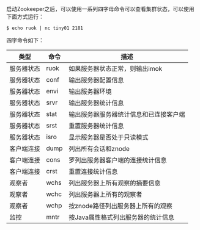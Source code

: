 
启动Zookeeper之后，可以使用一系列四字母命令可以查看集群状态，可以使用下面方式运行：
```
$ echo ruok | nc tiny01 2181
```

四字命令如下：

|类型|命令|描述|
|---|---|---|
|服务器状态|ruok|如果服务器状态正常，则输出imok|
|服务器状态|conf|输出服务器配置信息|
|服务器状态|envi|输出服务器环境|
|服务器状态|srvr|输出服务器统计信息|
|服务器状态|stat|输出服务器服务器统计信息和已连接客户端|
|服务器状态|srst|重置服务器统计信息|
|服务器状态|isro|显示服务器是否处于只读模式|
|客户端连接|dump|列出所有会话和znode|
|客户端连接|cons|罗列出服务器客户端的连接统计信息|
|客户端连接|crst|重置连接统计信息|
|观察者|wchs|列出服务器上所有观察的摘要信息|
|观察者|wchc|列出服务器上所有的观察者|
|观察者|wchp|按znode路径列出服务器上所有的观察|
|监控|mntr|按Java属性格式列出服务器的统计信息|
